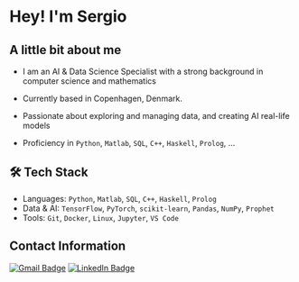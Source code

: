 
# Hey! I'm Sergio


## A little bit about me

* I am an AI & Data Science Specialist with a strong background in computer science and mathematics

* Currently based in Copenhagen, Denmark.

* Passionate about exploring and managing data, and creating AI real-life models  

* Proficiency in `Python`, `Matlab`, `SQL`, `C++`, `Haskell`, `Prolog`, ... 

## 🛠️ Tech Stack
- Languages: `Python`, `Matlab`, `SQL`, `C++`, `Haskell`, `Prolog`
- Data & AI: `TensorFlow`, `PyTorch`, `scikit-learn`, `Pandas`, `NumPy`, `Prophet`
- Tools: `Git`, `Docker`, `Linux`, `Jupyter`, `VS Code`

## Contact Information

[![Gmail Badge](https://img.shields.io/badge/-sergiomonzongarces@gmail.com-c14438?style=flat&logo=Gmail&logoColor=white)](mailto:sergiomonzongarces@gmail.com)
[![LinkedIn Badge](https://img.shields.io/badge/-Sergio_Monzon-blue?style=flat&logo=Linkedin&logoColor=white)](https://www.linkedin.com/in/sergio-monzon-6b5a72204/)
